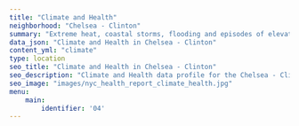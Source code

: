 ```yaml
---
title: "Climate and Health"
neighborhood: "Chelsea - Clinton"
summary: "Extreme heat, coastal storms, flooding and episodes of elevated ozone are climate-related hazards that may increase with climate change and have important public health impacts in New York City. Extreme weather can cause power outages, which also threaten public health. This report provides neighborhood indicators of climate-related hazards, vulnerability and health impacts."
data_json: "Climate and Health in Chelsea - Clinton"
content_yml: "climate"
type: location
seo_title: "Climate and Health in Chelsea - Clinton"
seo_description: "Climate and Health data profile for the Chelsea - Clinton neighborhood of NYC."
seo_image: "images/nyc_health_report_climate_health.jpg"
menu:
    main:
        identifier: '04'
---
```

